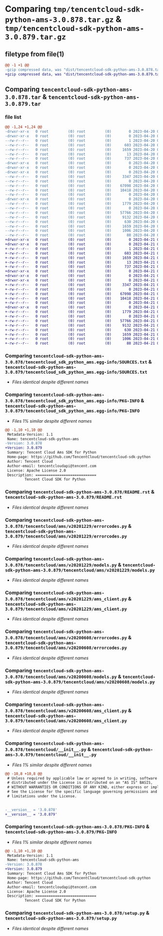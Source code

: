 # Comparing `tmp/tencentcloud-sdk-python-ams-3.0.878.tar.gz` & `tmp/tencentcloud-sdk-python-ams-3.0.879.tar.gz`

## filetype from file(1)

```diff
@@ -1 +1 @@
-gzip compressed data, was "dist/tencentcloud-sdk-python-ams-3.0.878.tar", last modified: Thu Apr 20 00:17:35 2023, max compression
+gzip compressed data, was "dist/tencentcloud-sdk-python-ams-3.0.879.tar", last modified: Fri Apr 21 00:23:13 2023, max compression
```

## Comparing `tencentcloud-sdk-python-ams-3.0.878.tar` & `tencentcloud-sdk-python-ams-3.0.879.tar`

### file list

```diff
@@ -1,24 +1,24 @@
-drwxr-xr-x   0 root         (0) root         (0)        0 2023-04-20 00:17:35.000000 tencentcloud-sdk-python-ams-3.0.878/
-drwxr-xr-x   0 root         (0) root         (0)        0 2023-04-20 00:17:35.000000 tencentcloud-sdk-python-ams-3.0.878/tencentcloud_sdk_python_ams.egg-info/
--rw-r--r--   0 root         (0) root         (0)        1 2023-04-20 00:17:35.000000 tencentcloud-sdk-python-ams-3.0.878/tencentcloud_sdk_python_ams.egg-info/dependency_links.txt
--rw-r--r--   0 root         (0) root         (0)      603 2023-04-20 00:17:35.000000 tencentcloud-sdk-python-ams-3.0.878/tencentcloud_sdk_python_ams.egg-info/SOURCES.txt
--rw-r--r--   0 root         (0) root         (0)     1659 2023-04-20 00:17:35.000000 tencentcloud-sdk-python-ams-3.0.878/tencentcloud_sdk_python_ams.egg-info/PKG-INFO
--rw-r--r--   0 root         (0) root         (0)       13 2023-04-20 00:17:35.000000 tencentcloud-sdk-python-ams-3.0.878/tencentcloud_sdk_python_ams.egg-info/top_level.txt
--rw-r--r--   0 root         (0) root         (0)      737 2023-04-20 00:17:35.000000 tencentcloud-sdk-python-ams-3.0.878/README.rst
-drwxr-xr-x   0 root         (0) root         (0)        0 2023-04-20 00:17:35.000000 tencentcloud-sdk-python-ams-3.0.878/tencentcloud/
-drwxr-xr-x   0 root         (0) root         (0)        0 2023-04-20 00:17:35.000000 tencentcloud-sdk-python-ams-3.0.878/tencentcloud/ams/
-drwxr-xr-x   0 root         (0) root         (0)        0 2023-04-20 00:17:35.000000 tencentcloud-sdk-python-ams-3.0.878/tencentcloud/ams/v20201229/
--rw-r--r--   0 root         (0) root         (0)     3347 2023-04-20 00:17:35.000000 tencentcloud-sdk-python-ams-3.0.878/tencentcloud/ams/v20201229/errorcodes.py
--rw-r--r--   0 root         (0) root         (0)        0 2023-04-20 00:17:35.000000 tencentcloud-sdk-python-ams-3.0.878/tencentcloud/ams/v20201229/__init__.py
--rw-r--r--   0 root         (0) root         (0)    67098 2023-04-20 00:17:35.000000 tencentcloud-sdk-python-ams-3.0.878/tencentcloud/ams/v20201229/models.py
--rw-r--r--   0 root         (0) root         (0)    10418 2023-04-20 00:17:35.000000 tencentcloud-sdk-python-ams-3.0.878/tencentcloud/ams/v20201229/ams_client.py
--rw-r--r--   0 root         (0) root         (0)        0 2023-04-20 00:17:35.000000 tencentcloud-sdk-python-ams-3.0.878/tencentcloud/ams/__init__.py
-drwxr-xr-x   0 root         (0) root         (0)        0 2023-04-20 00:17:35.000000 tencentcloud-sdk-python-ams-3.0.878/tencentcloud/ams/v20200608/
--rw-r--r--   0 root         (0) root         (0)     1779 2023-04-20 00:17:35.000000 tencentcloud-sdk-python-ams-3.0.878/tencentcloud/ams/v20200608/errorcodes.py
--rw-r--r--   0 root         (0) root         (0)        0 2023-04-20 00:17:35.000000 tencentcloud-sdk-python-ams-3.0.878/tencentcloud/ams/v20200608/__init__.py
--rw-r--r--   0 root         (0) root         (0)    57766 2023-04-20 00:17:35.000000 tencentcloud-sdk-python-ams-3.0.878/tencentcloud/ams/v20200608/models.py
--rw-r--r--   0 root         (0) root         (0)     9132 2023-04-20 00:17:35.000000 tencentcloud-sdk-python-ams-3.0.878/tencentcloud/ams/v20200608/ams_client.py
--rw-r--r--   0 root         (0) root         (0)      630 2023-04-20 00:17:35.000000 tencentcloud-sdk-python-ams-3.0.878/tencentcloud/__init__.py
--rw-r--r--   0 root         (0) root         (0)     1659 2023-04-20 00:17:35.000000 tencentcloud-sdk-python-ams-3.0.878/PKG-INFO
--rw-r--r--   0 root         (0) root         (0)     1006 2023-04-20 00:17:35.000000 tencentcloud-sdk-python-ams-3.0.878/setup.py
--rw-r--r--   0 root         (0) root         (0)       88 2023-04-20 00:17:35.000000 tencentcloud-sdk-python-ams-3.0.878/setup.cfg
+drwxr-xr-x   0 root         (0) root         (0)        0 2023-04-21 00:23:13.000000 tencentcloud-sdk-python-ams-3.0.879/
+drwxr-xr-x   0 root         (0) root         (0)        0 2023-04-21 00:23:13.000000 tencentcloud-sdk-python-ams-3.0.879/tencentcloud_sdk_python_ams.egg-info/
+-rw-r--r--   0 root         (0) root         (0)        1 2023-04-21 00:23:13.000000 tencentcloud-sdk-python-ams-3.0.879/tencentcloud_sdk_python_ams.egg-info/dependency_links.txt
+-rw-r--r--   0 root         (0) root         (0)      603 2023-04-21 00:23:13.000000 tencentcloud-sdk-python-ams-3.0.879/tencentcloud_sdk_python_ams.egg-info/SOURCES.txt
+-rw-r--r--   0 root         (0) root         (0)     1659 2023-04-21 00:23:13.000000 tencentcloud-sdk-python-ams-3.0.879/tencentcloud_sdk_python_ams.egg-info/PKG-INFO
+-rw-r--r--   0 root         (0) root         (0)       13 2023-04-21 00:23:13.000000 tencentcloud-sdk-python-ams-3.0.879/tencentcloud_sdk_python_ams.egg-info/top_level.txt
+-rw-r--r--   0 root         (0) root         (0)      737 2023-04-21 00:23:13.000000 tencentcloud-sdk-python-ams-3.0.879/README.rst
+drwxr-xr-x   0 root         (0) root         (0)        0 2023-04-21 00:23:13.000000 tencentcloud-sdk-python-ams-3.0.879/tencentcloud/
+drwxr-xr-x   0 root         (0) root         (0)        0 2023-04-21 00:23:13.000000 tencentcloud-sdk-python-ams-3.0.879/tencentcloud/ams/
+drwxr-xr-x   0 root         (0) root         (0)        0 2023-04-21 00:23:13.000000 tencentcloud-sdk-python-ams-3.0.879/tencentcloud/ams/v20201229/
+-rw-r--r--   0 root         (0) root         (0)     3347 2023-04-21 00:23:13.000000 tencentcloud-sdk-python-ams-3.0.879/tencentcloud/ams/v20201229/errorcodes.py
+-rw-r--r--   0 root         (0) root         (0)        0 2023-04-21 00:23:13.000000 tencentcloud-sdk-python-ams-3.0.879/tencentcloud/ams/v20201229/__init__.py
+-rw-r--r--   0 root         (0) root         (0)    67098 2023-04-21 00:23:13.000000 tencentcloud-sdk-python-ams-3.0.879/tencentcloud/ams/v20201229/models.py
+-rw-r--r--   0 root         (0) root         (0)    10418 2023-04-21 00:23:13.000000 tencentcloud-sdk-python-ams-3.0.879/tencentcloud/ams/v20201229/ams_client.py
+-rw-r--r--   0 root         (0) root         (0)        0 2023-04-21 00:23:13.000000 tencentcloud-sdk-python-ams-3.0.879/tencentcloud/ams/__init__.py
+drwxr-xr-x   0 root         (0) root         (0)        0 2023-04-21 00:23:13.000000 tencentcloud-sdk-python-ams-3.0.879/tencentcloud/ams/v20200608/
+-rw-r--r--   0 root         (0) root         (0)     1779 2023-04-21 00:23:13.000000 tencentcloud-sdk-python-ams-3.0.879/tencentcloud/ams/v20200608/errorcodes.py
+-rw-r--r--   0 root         (0) root         (0)        0 2023-04-21 00:23:13.000000 tencentcloud-sdk-python-ams-3.0.879/tencentcloud/ams/v20200608/__init__.py
+-rw-r--r--   0 root         (0) root         (0)    57766 2023-04-21 00:23:13.000000 tencentcloud-sdk-python-ams-3.0.879/tencentcloud/ams/v20200608/models.py
+-rw-r--r--   0 root         (0) root         (0)     9132 2023-04-21 00:23:13.000000 tencentcloud-sdk-python-ams-3.0.879/tencentcloud/ams/v20200608/ams_client.py
+-rw-r--r--   0 root         (0) root         (0)      630 2023-04-21 00:23:13.000000 tencentcloud-sdk-python-ams-3.0.879/tencentcloud/__init__.py
+-rw-r--r--   0 root         (0) root         (0)     1659 2023-04-21 00:23:13.000000 tencentcloud-sdk-python-ams-3.0.879/PKG-INFO
+-rw-r--r--   0 root         (0) root         (0)     1006 2023-04-21 00:23:13.000000 tencentcloud-sdk-python-ams-3.0.879/setup.py
+-rw-r--r--   0 root         (0) root         (0)       88 2023-04-21 00:23:13.000000 tencentcloud-sdk-python-ams-3.0.879/setup.cfg
```

### Comparing `tencentcloud-sdk-python-ams-3.0.878/tencentcloud_sdk_python_ams.egg-info/SOURCES.txt` & `tencentcloud-sdk-python-ams-3.0.879/tencentcloud_sdk_python_ams.egg-info/SOURCES.txt`

 * *Files identical despite different names*

### Comparing `tencentcloud-sdk-python-ams-3.0.878/tencentcloud_sdk_python_ams.egg-info/PKG-INFO` & `tencentcloud-sdk-python-ams-3.0.879/tencentcloud_sdk_python_ams.egg-info/PKG-INFO`

 * *Files 1% similar despite different names*

```diff
@@ -1,10 +1,10 @@
 Metadata-Version: 1.1
 Name: tencentcloud-sdk-python-ams
-Version: 3.0.878
+Version: 3.0.879
 Summary: Tencent Cloud Ams SDK for Python
 Home-page: https://github.com/TencentCloud/tencentcloud-sdk-python
 Author: Tencent Cloud
 Author-email: tencentcloudapi@tencent.com
 License: Apache License 2.0
 Description: ============================
         Tencent Cloud SDK for Python
```

### Comparing `tencentcloud-sdk-python-ams-3.0.878/README.rst` & `tencentcloud-sdk-python-ams-3.0.879/README.rst`

 * *Files identical despite different names*

### Comparing `tencentcloud-sdk-python-ams-3.0.878/tencentcloud/ams/v20201229/errorcodes.py` & `tencentcloud-sdk-python-ams-3.0.879/tencentcloud/ams/v20201229/errorcodes.py`

 * *Files identical despite different names*

### Comparing `tencentcloud-sdk-python-ams-3.0.878/tencentcloud/ams/v20201229/models.py` & `tencentcloud-sdk-python-ams-3.0.879/tencentcloud/ams/v20201229/models.py`

 * *Files identical despite different names*

### Comparing `tencentcloud-sdk-python-ams-3.0.878/tencentcloud/ams/v20201229/ams_client.py` & `tencentcloud-sdk-python-ams-3.0.879/tencentcloud/ams/v20201229/ams_client.py`

 * *Files identical despite different names*

### Comparing `tencentcloud-sdk-python-ams-3.0.878/tencentcloud/ams/v20200608/errorcodes.py` & `tencentcloud-sdk-python-ams-3.0.879/tencentcloud/ams/v20200608/errorcodes.py`

 * *Files identical despite different names*

### Comparing `tencentcloud-sdk-python-ams-3.0.878/tencentcloud/ams/v20200608/models.py` & `tencentcloud-sdk-python-ams-3.0.879/tencentcloud/ams/v20200608/models.py`

 * *Files identical despite different names*

### Comparing `tencentcloud-sdk-python-ams-3.0.878/tencentcloud/ams/v20200608/ams_client.py` & `tencentcloud-sdk-python-ams-3.0.879/tencentcloud/ams/v20200608/ams_client.py`

 * *Files identical despite different names*

### Comparing `tencentcloud-sdk-python-ams-3.0.878/tencentcloud/__init__.py` & `tencentcloud-sdk-python-ams-3.0.879/tencentcloud/__init__.py`

 * *Files 1% similar despite different names*

```diff
@@ -10,8 +10,8 @@
 # Unless required by applicable law or agreed to in writing, software
 # distributed under the License is distributed on an "AS IS" BASIS,
 # WITHOUT WARRANTIES OR CONDITIONS OF ANY KIND, either express or implied.
 # See the License for the specific language governing permissions and
 # limitations under the License.
 
 
-__version__ = '3.0.878'
+__version__ = '3.0.879'
```

### Comparing `tencentcloud-sdk-python-ams-3.0.878/PKG-INFO` & `tencentcloud-sdk-python-ams-3.0.879/PKG-INFO`

 * *Files 1% similar despite different names*

```diff
@@ -1,10 +1,10 @@
 Metadata-Version: 1.1
 Name: tencentcloud-sdk-python-ams
-Version: 3.0.878
+Version: 3.0.879
 Summary: Tencent Cloud Ams SDK for Python
 Home-page: https://github.com/TencentCloud/tencentcloud-sdk-python
 Author: Tencent Cloud
 Author-email: tencentcloudapi@tencent.com
 License: Apache License 2.0
 Description: ============================
         Tencent Cloud SDK for Python
```

### Comparing `tencentcloud-sdk-python-ams-3.0.878/setup.py` & `tencentcloud-sdk-python-ams-3.0.879/setup.py`

 * *Files identical despite different names*

